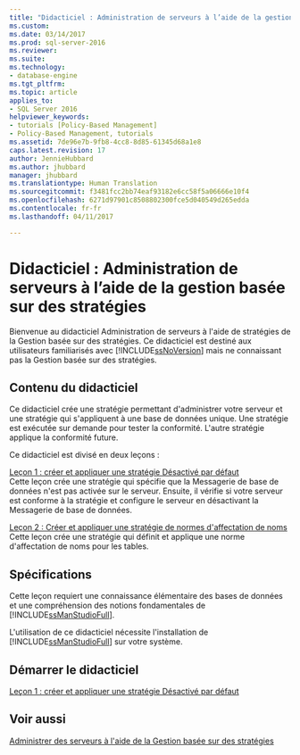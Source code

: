 ```yaml
---
title: "Didacticiel : Administration de serveurs à l’aide de la gestion basée sur des stratégies | Microsoft Docs"
ms.custom: 
ms.date: 03/14/2017
ms.prod: sql-server-2016
ms.reviewer: 
ms.suite: 
ms.technology:
- database-engine
ms.tgt_pltfrm: 
ms.topic: article
applies_to:
- SQL Server 2016
helpviewer_keywords:
- tutorials [Policy-Based Management]
- Policy-Based Management, tutorials
ms.assetid: 7de96e7b-9fb8-4cc8-8d85-61345d68a1e8
caps.latest.revision: 17
author: JennieHubbard
ms.author: jhubbard
manager: jhubbard
ms.translationtype: Human Translation
ms.sourcegitcommit: f3481fcc2bb74eaf93182e6cc58f5a06666e10f4
ms.openlocfilehash: 6271d97901c8508802300fce5d040549d265edda
ms.contentlocale: fr-fr
ms.lasthandoff: 04/11/2017

---
```

# <a name="tutorial-administering-servers-by-using-policy-based-management"></a>Didacticiel : Administration de serveurs à l’aide de la gestion basée sur des stratégies
Bienvenue au didacticiel Administration de serveurs à l'aide de stratégies de la Gestion basée sur des stratégies. Ce didacticiel est destiné aux utilisateurs familiarisés avec [!INCLUDE[ssNoVersion](../../includes/ssnoversion-md.md)] mais ne connaissant pas la Gestion basée sur des stratégies.  
  
## <a name="what-you-will-learn"></a>Contenu du didacticiel  
Ce didacticiel crée une stratégie permettant d'administrer votre serveur et une stratégie qui s'appliquent à une base de données unique. Une stratégie est exécutée sur demande pour tester la conformité. L'autre stratégie applique la conformité future.  
  
Ce didacticiel est divisé en deux leçons :  
  
[Leçon 1 : créer et appliquer une stratégie Désactivé par défaut](../../relational-databases/policy-based-management/lesson-1-create-and-apply-an-off-by-default-policy.md)  
Cette leçon crée une stratégie qui spécifie que la Messagerie de base de données n'est pas activée sur le serveur. Ensuite, il vérifie si votre serveur est conforme à la stratégie et configure le serveur en désactivant la Messagerie de base de données.  
  
[Leçon 2 : Créer et appliquer une stratégie de normes d'affectation de noms](../../relational-databases/policy-based-management/lesson-2-create-and-apply-a-naming-standards-policy.md)  
Cette leçon crée une stratégie qui définit et applique une norme d'affectation de noms pour les tables.  
  
## <a name="requirements"></a>Spécifications  
Cette leçon requiert une connaissance élémentaire des bases de données et une compréhension des notions fondamentales de [!INCLUDE[ssManStudioFull](../../includes/ssmanstudiofull-md.md)].  
  
L'utilisation de ce didacticiel nécessite l'installation de [!INCLUDE[ssManStudioFull](../../includes/ssmanstudiofull-md.md)] sur votre système.  
  
## <a name="start-the-tutorial"></a>Démarrer le didacticiel  
[Leçon 1 : créer et appliquer une stratégie Désactivé par défaut](../../relational-databases/policy-based-management/lesson-1-create-and-apply-an-off-by-default-policy.md)  
  
## <a name="see-also"></a>Voir aussi  
[Administrer des serveurs à l'aide de la Gestion basée sur des stratégies](../../relational-databases/policy-based-management/administer-servers-by-using-policy-based-management.md)  
  
  
  


